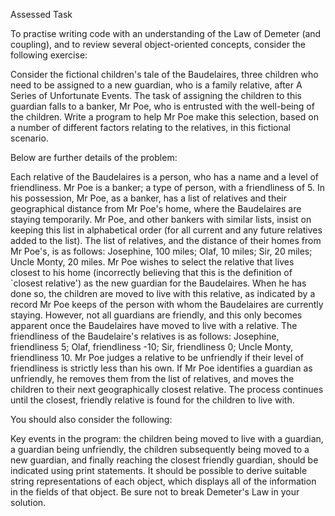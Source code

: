 Assessed Task

To practise writing code with an understanding of the Law of Demeter (and coupling), and to review several object-oriented concepts, consider the following exercise:

Consider the fictional children's tale of the Baudelaires, three children who need to be assigned to a new guardian, who is a family relative, after A Series of Unfortunate Events. The task of assigning the children to this guardian falls to a banker, Mr Poe, who is entrusted with the well-being of the children. Write a program to help Mr Poe make this selection, based on a number of different factors relating to the relatives, in this fictional scenario.

Below are further details of the problem:

Each relative of the Baudelaires is a person, who has a name and a level of friendliness.
Mr Poe is a banker; a type of person, with a friendliness of 5.
In his possession, Mr Poe, as a banker, has a list of relatives and their geographical distance from Mr Poe's home, where the Baudelaires are staying temporarily. Mr Poe, and other bankers with similar lists, insist on keeping this list in alphabetical order (for all current and any future relatives added to the list).
The list of relatives, and the distance of their homes from Mr Poe's, is as follows: Josephine, 100 miles; Olaf, 10 miles; Sir, 20 miles; Uncle Monty, 20 miles.
Mr Poe wishes to select the relative that lives closest to his home (incorrectly believing that this is the definition of `closest relative') as the new guardian for the Baudelaires. When he has done so, the children are moved to live with this relative, as indicated by a record Mr Poe keeps of the person with whom the Baudelaires are currently staying.
However, not all guardians are friendly, and this only becomes apparent once the Baudelaires have moved to live with a relative.
The friendliness of the Baudelaire's relatives is as follows: Josephine, friendliness 5; Olaf, friendliness -10; Sir, friendliness 0; Uncle Monty, friendliness 10.
Mr Poe judges a relative to be unfriendly if their level of friendliness is strictly less than his own. If Mr Poe identifies a guardian as unfriendly, he removes them from the list of relatives, and moves the children to their next geographically closest relative.
The process continues until the closest, friendly relative is found for the children to live with.

You should also consider the following:

Key events in the program: the children being moved to live with a guardian, a guardian being unfriendly, the children subsequently being moved to a new guardian, and finally reaching the closest friendly guardian, should be indicated using print statements.
It should be possible to derive suitable string representations of each object, which displays all of the information in the fields of that object.
Be sure not to break Demeter's Law in your solution.


